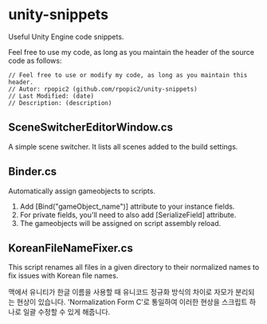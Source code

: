 # unity-snippets

Useful Unity Engine code snippets.

Feel free to use my code, as long as you maintain the header of the source code as follows:
```
// Feel free to use or modify my code, as long as you maintain this header.
// Autor: rpopic2 (github.com/rpopic2/unity-snippets)
// Last Modified: (date)
// Description: (description)
```

## SceneSwitcherEditorWindow.cs

A simple scene switcher. It lists all scenes added to the build settings.

## Binder.cs
Automatically assign gameobjects to scripts.
1. Add [Bind("gameObject_name")] attribute to your instance fields.
2. For private fields, you'll need to also add [SerializeField] attribute.
3. The gameobjects will be assigned on script assembly reload.
  
  

## KoreanFileNameFixer.cs

This script renames all files in a given directory to their normalized names to fix issues with Korean file names.

맥에서 유니티가 한글 이름을 사용할 때 유니코드 정규화 방식의 차이로 자모가 분리되는 현상이 있습니다. 'Normalization Form C'로 통일하여 이러한 현상을 스크립트 하나로 일괄 수정할 수 있게 해줍니다.
